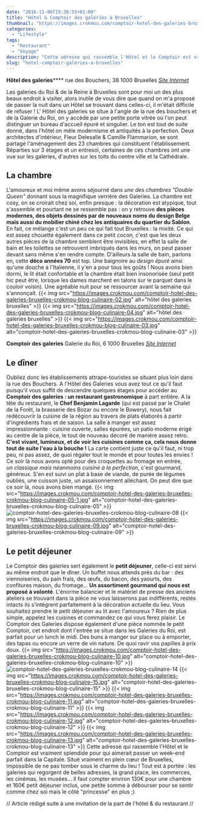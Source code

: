 ```yaml
---
date: "2016-11-06T15:36:55+01:00"
title: "Hôtel & Comptoir des galeries à Bruxelles"
thumbnail: "https://images.crokmou.com/comptoir-hotel-des-galeries-bruxelles-crokmou-blog-culinaire-01.jpg"
categories:
  - "Lifestyle"
tags:
  - "Restaurant"
  - "Voyage"
description: "Cette adresse qui rassemble l'Hôtel et le Comptoir est vraiment splendide pour qui aimerait passer un week-end parfait dans la Capitale."
slug: "hotel-comptoir-galeries-a-bruxelles"
---
```


**Hôtel des galeries****** rue des Bouchers, 38 1000 Bruxelles _[Site Internet](http://hoteldesgaleries.be)_

Les galeries du Roi & de la Reine à Bruxelles sont pour moi un des plus beaux endroit à visiter, alors inutile de vous dire que quand on m'a proposé de passer la nuit dans un Hôtel se trouvant dans celles-ci, il m'était difficile de refuser ! L' Hôtel des galeries se situe à l'angle de la rue des bouchers et de la Galerie du Roi, on y accède par une petite porte vitrée où l'on peut distinguer un bureau d'accueil épuré et singulier. Le ton est tout de suite donné, dans l'hôtel on mêle modernisme et antiquités à la perfection. Deux architectes d'intérieur, Fleur Delesalle & Camille Flammarion, se sont partagé l'aménagement des 23 chambres qui constituent l'établissement. Réparties sur 3 étages et un entresol, certaines de ces chambres ont une vue sur les galeries, d'autres sur les toits du centre ville et la Cathédrale.

## La chambre

L'amoureux et moi même avons séjourné dans _une des chambres "Double Queen"_ donnant sous la magnifique verrière des Galeries. La chambre est cosy, on se croirait chez soi, enfin presque : la décoration est atypique, tout s'assemble et pourtant ne se ressemble pas : on y retrouve **des pièces modernes, des objets dessinés par de nouveaux noms du design Belge mais aussi du mobilier chiné chez les antiquaires du quartier du Sablon**. En fait, ce mélange c'est un peu ce qui fait tout Bruxelles : la mixité. Ce qui est assez chouette également dans ce petit cocon, c'est que les deux autres pièces de la chambre semblent être invisibles, en effet la salle de bain et les toilettes se retrouvent imbriqués dans les murs, on peut passer devant sans même s'en rendre compte. D'ailleurs la salle de bain, parlons en, cette **déco années 70** est top. Une baignoire au _design épuré_ ainsi qu'une douche à l'Italienne, il y'en a pour tous les goûts ! Nous avons bien dormi, le lit était confortable et la chambre était bien insonorisée (seul petit hic peut être, lorsque les dames marchent en talons sur le parquet dans le couloir voisin). Une agréable nuit pour se ressourcer avant la semaine qui s'annonçait. {{< img src="https://images.crokmou.com/comptoir-hotel-des-galeries-bruxelles-crokmou-blog-culinaire-02.jpg" alt="hôtel des galeries bruxelles" >}} {{< img src="https://images.crokmou.com/comptoir-hotel-des-galeries-bruxelles-crokmou-blog-culinaire-04.jpg" alt="hôtel des galeries bruxelles" >}} {{< img src="https://images.crokmou.com/comptoir-hotel-des-galeries-bruxelles-crokmou-blog-culinaire-03.jpg" alt="comptoir-hotel-des-galeries-bruxelles-crokmou-blog-culinaire-03" >}}

**Comptoir des galeries** Galerie du Roi, 6 1000 Bruxelles _[Site Internet](http://www.comptoirdesgaleries.be/)_

## Le dîner

Oubliez donc les établissements attrape-touristes se situant plus loin dans la rue des Bouchers. A l'Hôtel des Galeries vous avez tout ce qu'il faut puisqu'il vous suffit de descendre quelques étages pour accéder au **Comptoir des galeries : un restaurant gastronomique** à part entière. A la tête du restaurant, le **Chef Benjamin Lagarde** (qui est passé par le Chalet de la Forêt, la brasserie des Bozar ou encore le Bowery), nous fait redécouvrir la cuisine de la région au travers de plats élaborés à partir d'ingrédients frais et de saison. La salle à manger est assez impressionnante : cuisine ouverte, salles épurées, un patio moderne érigé au centre de la pièce, le tout de nouveau décoré de manière assez retro. **C'est vivant, lumineux, et de voir les cuisines comme ça, cela nous donne tout de suite l'eau à la bouche !** La carte contient juste ce qu'il faut, ni trop peu, ni pas assez, de quoi régaler tout le monde et pour toutes les envies ! Ce soir là nous avons opté pour des croquettes au fromage en entrée, _un classique mais néanmoins cuisiné à la perfection_, c'est gourmand, généreux. S'en est suivi un plat à base de viande, de purée de légumes oubliés, une cuisson juste, un assaisonnement alléchant. On peut dire que ce soir là, nous avons bien mangé. {{< img src="https://images.crokmou.com/comptoir-hotel-des-galeries-bruxelles-crokmou-blog-culinaire-05-1.jpg" alt="comptoir-hotel-des-galeries-bruxelles-crokmou-blog-culinaire-05" >}}![comptoir-hotel-des-galeries-bruxelles-crokmou-blog-culinaire-08](https://images.crokmou.com/comptoir-hotel-des-galeries-bruxelles-crokmou-blog-culinaire-08-1.jpg) {{< img src="https://images.crokmou.com/comptoir-hotel-des-galeries-bruxelles-crokmou-blog-culinaire-09.jpg" alt="comptoir-hotel-des-galeries-bruxelles-crokmou-blog-culinaire-09" >}}

## Le petit déjeuner

Le Comptoir des galeries sert également le **petit déjeuner**, celle-ci est servi au même endroit que le dîner. Un buffet nous attends près du bar : des viennoiseries, du pain frais, des œufs, du bacon, des yaourts, des confitures maison, du fromage... **Un assortiment gourmand qui nous est proposé à volonté**. L'énorme balancier et le matériel de presse des anciens ateliers se trouvant dans la pièce ne vous laisserons pas indifférents, restés intacts ils s’intègrent parfaitement à la décoration actuelle du lieu. Vous souhaitez prendre le petit déjeuner au lit avec l'amoureux ? Rien de plus simple, appelez les cuisines et commandez ce qui vous ferez plaisir. Le Comptoir des Galeries dispose également d'une pièce nommée le petit Comptoir, cet endroit dont l'entrée se situe dans les Galeries du Roi, est parfait pour un lunch le midi. Des buns à manger sur place ou à emporter, des tapas ou encore un verre de vin nature. De quoi ravir vos papilles à prix doux. {{< img src="https://images.crokmou.com/comptoir-hotel-des-galeries-bruxelles-crokmou-blog-culinaire-10.jpg" alt="comptoir-hotel-des-galeries-bruxelles-crokmou-blog-culinaire-10" >}}![comptoir-hotel-des-galeries-bruxelles-crokmou-blog-culinaire-14](https://images.crokmou.com/comptoir-hotel-des-galeries-bruxelles-crokmou-blog-culinaire-14.jpg) {{< img src="https://images.crokmou.com/comptoir-hotel-des-galeries-bruxelles-crokmou-blog-culinaire-15.jpg" alt="comptoir-hotel-des-galeries-bruxelles-crokmou-blog-culinaire-15" >}} {{< img src="https://images.crokmou.com/comptoir-hotel-des-galeries-bruxelles-crokmou-blog-culinaire-11.jpg" alt="comptoir-hotel-des-galeries-bruxelles-crokmou-blog-culinaire-11" >}} {{< img src="https://images.crokmou.com/comptoir-hotel-des-galeries-bruxelles-crokmou-blog-culinaire-12.jpg" alt="comptoir-hotel-des-galeries-bruxelles-crokmou-blog-culinaire-12" >}} {{< img src="https://images.crokmou.com/comptoir-hotel-des-galeries-bruxelles-crokmou-blog-culinaire-13.jpg" alt="comptoir-hotel-des-galeries-bruxelles-crokmou-blog-culinaire-13" >}} Cette adresse qui rassemble l'Hôtel et le Comptoir est vraiment splendide pour qui aimerait passer un week-end parfait dans la Capitale. Situé vraiment en plein cœur de Bruxelles, impossible de ne pas tomber sous le charme du lieu ! Tout est à portée : les galeries qui regorgent de belles adresses, la grand place, les commerces, les cinémas, les musées... Il faut compter environ 130€ pour une chambre et 160€ petit déjeuner inclus, une petite somme à débourser pour se sentir comme chez soi mais le côté "princesse" en plus ;)

// Article rédigé suite à une invitation de la part de l'hôtel & du restaurant //